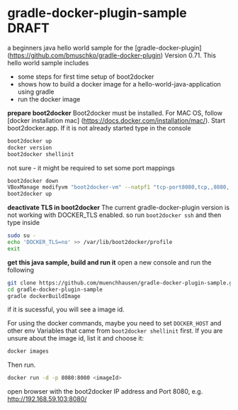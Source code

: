 gradle-docker-plugin-sample DRAFT
=================================

a beginners java hello world sample for the [gradle-docker-plugin] (https://github.com/bmuschko/gradle-docker-plugin) Version 0.71.
This hello world sample includes
* some steps for first time setup of boot2docker
* shows how to build a docker image for a hello-world-java-application using gradle
* run the docker image

**prepare boot2docker**
Boot2docker must be installed. For MAC OS, follow [docker installation mac] (https://docs.docker.com/installation/mac/).
Start boot2docker.app. If it is not already started type in the console
```bash
boot2docker up
docker version
boot2docker shellinit
```

not sure - it might be required to set some port mappings
```bash
boot2docker down
VBoxManage modifyvm "boot2docker-vm" --natpf1 "tcp-port8080,tcp,,8080,,8080"
boot2docker up
```

**deactivate TLS in boot2docker**
The current gradle-docker-plugin version is not working with DOCKER_TLS enabled.
so run ```boot2docker ssh``` and then type inside
```bash
sudo su -
echo 'DOCKER_TLS=no' >> /var/lib/boot2docker/profile
exit
```

**get this java sample, build and run it**
open a new console and run the following
```bash
git clone https://github.com/muenchhausen/gradle-docker-plugin-sample.git
cd gradle-docker-plugin-sample
gradle dockerBuildImage
```
if it is sucessful, you will see a image id.

For using the docker commands, maybe you need to set ```DOCKER_HOST``` and other env Variables that came from ```boot2docker shellinit``` first.
If you are unsure about the image id, list it and choose it:
```bash
docker images
```

Then run.
```bash
docker run -d -p 8080:8080 <imageId>
```

open browser with the boot2docker IP address and Port 8080, e.g. http://192.168.59.103:8080/


